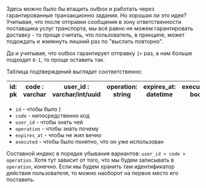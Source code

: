 Здесь можно было бы втащить outbox и работать через гарантированные транзакционно задания. Но хорошая ли это идея? Учитывая, что после отправки сообщения в зону ответственности поставщика услуг транспорта, мы всё равно не можем гарантировать доставку - то проще считать, что пользователь, в принципе, может подождать и жмякнуть лишний раз по "выслать повторно".

Да и учитывая, что outbox гарантирует отправку `1+` раз, а нам больше подходит `0-1`, то проще оставить так.


Таблица подтверждений выглядит соответственно:

| id: pk | code : varchar | user_id : varchar/int/uuid | operation: string | expires_at: datetime | executed: bool |
|--------|----------------|----------------------------|-------------------|----------------------|----------------|

- `id` - чтобы было )
- `code` - непосредственно код
- `user_id` - чтобы знать чей
- `operation` - чтобы знать почему
- `expires_at` - чтобы не жил вечно
- `executed` - чтобы было понятно, что он уже использован

Составной индекс в порядке убывания вариантов: `user_id > code > operation`. Хотя тут зависит от того, что мы будем записывать в `operation`, конечно. Если мы будем хранить там идентификатор действия пользователя, то можно наоборот на первое место его поставить.
